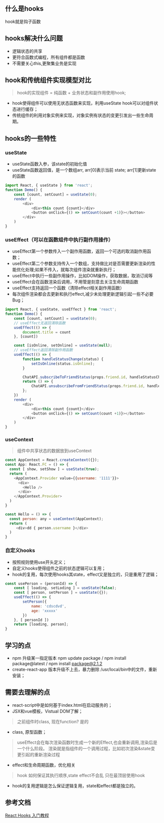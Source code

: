 ## 什么是hooks
hook就是钩子函数

## hooks解决什么问题
- 逻辑状态的共享
- 更符合函数式编程，所有组件都是函数
- 不需要关心this,更聚集业务是实现

## hook和传统组件实现模型对比
> hook的实现组件 = 纯函数 + 业务状态和副作用使用hook;
- hook使得组件可以使用无状态函数来实现，利用useState hook可以对组件状态进行缓存；
- 传统组件的利用对象实例来实现，对象实例有状态的变更引发出一些生命周期。

## hooks的一些特性
### useState
- useState函数入参，该state的初始化值
- useState函数返回值，是一个数组arr, arr[0]表示当前 state; arr[1]更新state的函数
```js
import React, { useState } from 'react';
function Demo() {
    const [count, setCount] = useState(0);
    render (
        <div>
            <div>this count {count}</div>
            <button onClick={() => setCount(count +1)}></button>
        </div>
    )
}
```
### useEffect（可以在函数组件中执行副作用操作）

- useEffect第一个参数传入一个副作用函数，返回一个可选的取消副作用函数；
- useEffect第二个参数支持传入一个数组，支持做比对是否需要更新渲染的性能优化处理;如果不传入，就每次组件渲染就重新执行；
- useEffect中执行一些副作用操作，比如DOM操作，获取数据，取消订阅等
- useEffect会在函数渲染后调用，不用管是刻意去关注生命周期函数
- useEffect支持返回一个函数（清除effect相关副作用函数）
- 每次组件渲染都会去更新和执行effect,减少未处理更新逻辑引起一些不必要Bug；

```js
import React, { useState, useEffect } from 'react';
function Demo() {
    const [count, setCount] = useState(0);
    // useEffect无返回清除函数
    useEffect(() => {
        document.title = count
    }, [count])

    const [isOnline, setOnline] = useState(null);
    // useEffect返回清除副作用函数
    useEffect(() => {
        function handleStatusChange(status) {
            setIsOnline(status.isOnline);
        }

        ChatAPI.subscribeToFriendStatus(props.friend.id, handleStatusChange);
        return () => {
            ChatAPI.unsubscribeFromFriendStatus(props.friend.id, handleStatusChange);
        };
    })
    render (
        <div>
            <div>this count {count}</div>
            <button onClick={() => setCount(count +1)}></button>
        </div>
    )
}
```

### useContext
> 组件中共享状态的数据放到useContext

```js
const AppContext = React.createContext({});
const App: React.FC = () => {
  const [ show, setShow ] = useState(true);
  return (
    <AppContext.Provider value={{username: '1111'}}>
      <div>
        <Hello />
      </div>
    </AppContext.Provider>
  )
}

const Hello = () => {
  const person: any = useContext(AppContext);
  return (
     <div>dd { person.username }</div>
  )
}
```
### 自定义hooks
- 按照规则使用use开头定义；
- 自定义hooks使得组件之前的状态逻辑可以复用；
- hook的复用，每次使用hooks其state，effect又是独立的，只是重用了逻辑；

```js
const usePerson = (personId) => {
    const [ loading, setLoding ] = useState(false);
    const [ person, setPerson ] = useState({});
    useEffect(() => {
        setPerson({
            name: 'cdscdvd',
            age: 'xxxxx'
        })
    }, [ personId ])
    return [loading, person];
}
```

## 学习的点
- npm 升级某一指定版本 npm update package / npm install package@latest / npm install package@2.1.2
- create-react-app 版本升级不上去，暴力删除 /usr/local/bin中的文件，重新安装；

## 需要去理解的点
- react-script中是如何基于index.html在启动服务的；
- JSX和vue模板，Vistual DOM了解；

>  之前组件时class, 现在function? 
是的
- class, 原型函数；

> useEffect会在每次渲染函数时生成一个新的Effect,也会重新调用,渲染后是一个什么阶段。 
渲染就是指组件的一个调用过程，比如初次渲染&state变更引起的重新渲染过程
- effect和生命周期函数，优化相关

> hook 如何保证其执行顺序,state effect不会乱
只在最顶层使用hook
- hook的复用逻辑是怎么保证逻辑复用，state和effect都是独立的。


## 参考文档
[React Hooks 入门教程](https://www.ruanyifeng.com/blog/2019/09/react-hooks.html)